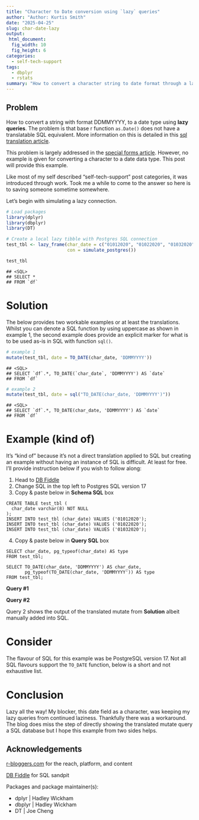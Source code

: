 ```yaml
---
title: "Character to Date conversion using `lazy` queries"
author: "Author: Kurtis Smith"
date: "2025-04-25"
slug: char-date-lazy
output: 
 html_document:
  fig_width: 10
  fig_height: 6
categories:
  - self-tech-support
tags:
  - dbplyr
  - rstats
summary: "How to convert a character string to date format through a lazy query without saving data to local memory"
---
```


<script src="{{< blogdown/postref >}}index_files/htmlwidgets/htmlwidgets.js"></script>
<link href="{{< blogdown/postref >}}index_files/datatables-css/datatables-crosstalk.css" rel="stylesheet" />
<script src="{{< blogdown/postref >}}index_files/datatables-binding/datatables.js"></script>
<script src="{{< blogdown/postref >}}index_files/jquery/jquery-3.6.0.min.js"></script>
<link href="{{< blogdown/postref >}}index_files/dt-core/css/jquery.dataTables.min.css" rel="stylesheet" />
<link href="{{< blogdown/postref >}}index_files/dt-core/css/jquery.dataTables.extra.css" rel="stylesheet" />
<script src="{{< blogdown/postref >}}index_files/dt-core/js/jquery.dataTables.min.js"></script>
<link href="{{< blogdown/postref >}}index_files/crosstalk/css/crosstalk.min.css" rel="stylesheet" />
<script src="{{< blogdown/postref >}}index_files/crosstalk/js/crosstalk.min.js"></script>
<script src="{{< blogdown/postref >}}index_files/htmlwidgets/htmlwidgets.js"></script>
<link href="{{< blogdown/postref >}}index_files/datatables-css/datatables-crosstalk.css" rel="stylesheet" />
<script src="{{< blogdown/postref >}}index_files/datatables-binding/datatables.js"></script>
<script src="{{< blogdown/postref >}}index_files/jquery/jquery-3.6.0.min.js"></script>
<link href="{{< blogdown/postref >}}index_files/dt-core/css/jquery.dataTables.min.css" rel="stylesheet" />
<link href="{{< blogdown/postref >}}index_files/dt-core/css/jquery.dataTables.extra.css" rel="stylesheet" />
<script src="{{< blogdown/postref >}}index_files/dt-core/js/jquery.dataTables.min.js"></script>
<link href="{{< blogdown/postref >}}index_files/crosstalk/css/crosstalk.min.css" rel="stylesheet" />
<script src="{{< blogdown/postref >}}index_files/crosstalk/js/crosstalk.min.js"></script>
<script src="{{< blogdown/postref >}}index_files/htmlwidgets/htmlwidgets.js"></script>
<link href="{{< blogdown/postref >}}index_files/datatables-css/datatables-crosstalk.css" rel="stylesheet" />
<script src="{{< blogdown/postref >}}index_files/datatables-binding/datatables.js"></script>
<script src="{{< blogdown/postref >}}index_files/jquery/jquery-3.6.0.min.js"></script>
<link href="{{< blogdown/postref >}}index_files/dt-core/css/jquery.dataTables.min.css" rel="stylesheet" />
<link href="{{< blogdown/postref >}}index_files/dt-core/css/jquery.dataTables.extra.css" rel="stylesheet" />
<script src="{{< blogdown/postref >}}index_files/dt-core/js/jquery.dataTables.min.js"></script>
<link href="{{< blogdown/postref >}}index_files/crosstalk/css/crosstalk.min.css" rel="stylesheet" />
<script src="{{< blogdown/postref >}}index_files/crosstalk/js/crosstalk.min.js"></script>

## Problem

How to convert a string with format DDMMYYYY, to a date type using **lazy queries**. The problem is that base r function `as.Date()` does not have a translatable SQL equivalent. More information on this is detailed in this [sql translation article](https://dbplyr.tidyverse.org/articles/sql-translation.html#known-functions).

This problem is largely addressed in the [special forms article](https://dbplyr.tidyverse.org/articles/translation-function.html#special-forms). However, no example is given for converting a character to a date data type. This post will provide this example.

Like most of my self described “self-tech-support” post categories, it was introduced through work. Took me a while to come to the answer so here is to saving someone sometime somewhere.

Let’s begin with simulating a lazy connection.

``` r
# Load packages
library(dplyr)
library(dbplyr)
library(DT)

# Create a local lazy tibble with Postgres SQL connection
test_tbl <- lazy_frame(char_date = c("01012020", "01022020", "01032020"),
                       con = simulate_postgres())

test_tbl
```

    ## <SQL>
    ## SELECT *
    ## FROM `df`

# Solution

The below provides two workable examples or at least the translations. Whilst you can denote a SQL function by using uppercase as shown in example 1, the second example does provide an explicit marker for what is to be used as-is in SQL with function `sql()`.

``` r
# example 1 
mutate(test_tbl, date = TO_DATE(char_date, 'DDMMYYYY'))
```

    ## <SQL>
    ## SELECT `df`.*, TO_DATE(`char_date`, 'DDMMYYYY') AS `date`
    ## FROM `df`

``` r
# example 2
mutate(test_tbl, date = sql("TO_DATE(char_date, 'DDMMYYYY')"))
```

    ## <SQL>
    ## SELECT `df`.*, TO_DATE(char_date, 'DDMMYYYY') AS `date`
    ## FROM `df`

# Example (kind of)

It’s “kind of” because it’s not a direct translation applied to SQL but creating an example without having an instance of SQL is difficult. At least for free. I’ll provide instruction below if you wish to follow along:

1.  Head to [DB Fiddle](https://www.db-fiddle.com/)
2.  Change SQL in the top left to Postgres SQL version 17
3.  Copy & paste below in **Schema SQL** box

<!-- -->

    CREATE TABLE test_tbl (
      char_date varchar(8) NOT NULL
    );
    INSERT INTO test_tbl (char_date) VALUES ('01012020');
    INSERT INTO test_tbl (char_date) VALUES ('01022020');
    INSERT INTO test_tbl (char_date) VALUES ('01032020');

4.  Copy & paste below in **Query SQL** box

<!-- -->

    SELECT char_date, pg_typeof(char_date) AS type
    FROM test_tbl;

    SELECT TO_DATE(char_date, 'DDMMYYYY') AS char_date, 
           pg_typeof(TO_DATE(char_date, 'DDMMYYYY')) AS type 
    FROM test_tbl;

**Query \#1**

<div class="datatables html-widget html-fill-item" id="htmlwidget-1" style="width:100%;height:auto;"></div>
<script type="application/json" data-for="htmlwidget-1">{"x":{"filter":"none","vertical":false,"data":[["01012020","01022020","01032020"],["character varying","character varying","character varying"]],"container":"<table class=\"compact hover row-border\">\n  <thead>\n    <tr>\n      <th>char_date<\/th>\n      <th>type<\/th>\n    <\/tr>\n  <\/thead>\n<\/table>","options":{"dom":"t","columnDefs":[{"width":"200px","targets":"_all"},{"name":"char_date","targets":0},{"name":"type","targets":1}],"order":[],"autoWidth":false,"orderClasses":false}},"evals":[],"jsHooks":[]}</script>

**Query \#2**

<div class="datatables html-widget html-fill-item" id="htmlwidget-2" style="width:100%;height:auto;"></div>
<script type="application/json" data-for="htmlwidget-2">{"x":{"filter":"none","vertical":false,"data":[["2020-01-01","2020-02-01","2020-03-01"],["date","date","date"]],"container":"<table class=\"compact hover row-border\">\n  <thead>\n    <tr>\n      <th>char_date<\/th>\n      <th>type<\/th>\n    <\/tr>\n  <\/thead>\n<\/table>","options":{"dom":"t","columnDefs":[{"width":"200px","targets":"_all"},{"name":"char_date","targets":0},{"name":"type","targets":1}],"order":[],"autoWidth":false,"orderClasses":false}},"evals":[],"jsHooks":[]}</script>

Query 2 shows the output of the translated mutate from **Solution** albeit manually added into SQL.

# Consider

The flavour of SQL for this example was be PostgreSQL version 17. Not all SQL flavours support the `TO_DATE` function, below is a short and not exhaustive list.

<div class="datatables html-widget html-fill-item" id="htmlwidget-3" style="width:100%;height:auto;"></div>
<script type="application/json" data-for="htmlwidget-3">{"x":{"filter":"none","vertical":false,"data":[["Oracle","PostgreSQL","IBM Informix","Snowflake","Amazon Redshift","Teradata","InterSystems IRIS","MySQL","SQL Server","SQLite"],["TO_DATE(char, format)","TO_DATE(text, format)","TO_DATE(char_expression, format_string)","TO_DATE(expression[, format])","TO_DATE(string, format[, is_strict])","TO_DATE(string_expr, format_arg)","TO_DATE(date_string, format)","STR_TO_DATE(string, format)","CONVERT(DATE, string, style) / CAST(string AS DATE)","DATE(time_value[, modifier,…])"],["Yes","Yes","Yes","Yes","Yes","Yes","Yes","No","No","No"]],"container":"<table class=\"compact hover row-border\">\n  <thead>\n    <tr>\n      <th>dialect<\/th>\n      <th>function_syntax<\/th>\n      <th>to_date_supported<\/th>\n    <\/tr>\n  <\/thead>\n<\/table>","options":{"dom":"t","columnDefs":[{"name":"dialect","targets":0},{"name":"function_syntax","targets":1},{"name":"to_date_supported","targets":2}],"order":[],"autoWidth":false,"orderClasses":false}},"evals":[],"jsHooks":[]}</script>

# Conclusion

Lazy all the way! My blocker, this date field as a character, was keeping my lazy queries from continued laziness. Thankfully there was a workaround. The blog does miss the step of directly showing the translated mutate query a SQL database but I hope this example from two sides helps.

## Acknowledgements

[r-bloggers.com](r-bloggers.com) for the reach, platform, and content

[DB Fiddle](https://www.db-fiddle.com/) for SQL sandpit

Packages and package maintainer(s):

- dplyr \| Hadley Wickham
- dbplyr \| Hadley Wickham
- DT \| Joe Cheng
